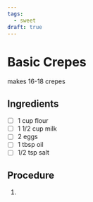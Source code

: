 ```yaml
---
tags: 
  - sweet
draft: true
---
```


# Basic Crepes

makes 16-18 crepes

## Ingredients

- [ ] 1 cup flour
- [ ] 1 1/2 cup milk
- [ ] 2 eggs
- [ ] 1 tbsp oil
- [ ] 1/2 tsp salt

## Procedure

1.